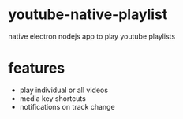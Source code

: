 # youtube-native-playlist

native electron nodejs app to play youtube playlists

# features

- play individual or all videos
- media key shortcuts
- notifications on track change
